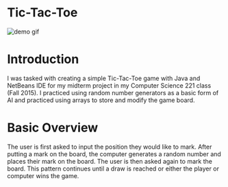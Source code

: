 # Tic-Tac-Toe
![demo gif](https://raw.github.com/kenschnall/TicTacToe/master/demo.gif)
# Introduction
I was tasked with creating a simple Tic-Tac-Toe game with Java and NetBeans IDE for my midterm project in my Computer Science 221 class (Fall 2015).  I practiced using random number generators as a basic form of AI and practiced using arrays to store and modify the game board.

# Basic Overview
The user is first asked to input the position they would like to mark.  After putting a mark on the board, the computer generates a random number and places their mark on the board.  The user is then asked again to mark the board.  This pattern continues until a draw is reached or either the player or computer wins the game.
